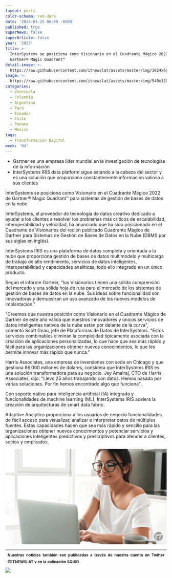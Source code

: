 ```yaml
---
layout: posts
color-schema: red-dark
date: '2023-01-25 06:09 -0500'
published: true
superNews: false
superArticle: false
year: '2023'
title: >-
  InterSystems se posiciona como Visionario en el Cuadrante Mágico 2022 de
  Gartner® Magic Quadrant™
detail-image: >-
  https://raw.githubusercontent.com/itnewslat/assets/master/img/1024x680/mujer-con-laptop-g.jpg
image: >-
  https://raw.githubusercontent.com/itnewslat/assets/master/img/540x320/mujer-con-laptop-p.jpg
categories:
  - Venezuela
  - Colombia
  - Argentina
  - Perú
  - Ecuador
  - Chile
  - Panama
  - Mexico
tags:
  - Transformación Digital
week: '04'
---
```

- Gartner es una empresa líder mundial en la investigación de tecnologías de la información
- InterSystems IRIS data platform sigue estando a la cabeza del sector y es una solución que proporciona constantemente información valiosa a sus clientes


InterSystems se posiciona como Visionario en el Cuadrante Mágico 2022 de Gartner® Magic Quadrant™ para sistemas de gestión de bases de datos en la nube

InterSystems, el proveedor de tecnología de datos creativo dedicado a ayudar a los clientes a resolver los problemas más críticos de escalabilidad, interoperabilidad y velocidad, ha anunciado que ha sido posicionado en el Cuadrante de Visionarios del recién publicado Cuadrante Mágico de Gartner para Sistemas de Gestión de Bases de Datos en la Nube (DBMS por sus siglas en inglés).

InterSystems IRIS es una plataforma de datos completa y orientada a la nube que proporciona gestión de bases de datos multimodelo y multicarga de trabajo de alto rendimiento, servicios de datos inteligentes, interoperabilidad y capacidades analíticas, todo ello integrado en un único producto.

Según el informe Gartner, "los Visionarios tienen una sólida comprensión del mercado y una sólida hoja de ruta para el mercado de los sistemas de gestión de bases de datos en la nube. Sus ideas sobre funcionalidad son innovadoras y demuestran un uso avanzado de los nuevos modelos de implantación."

"Creemos que nuestra posición como Visionario en el Cuadrante Mágico de Gartner de este año válida que nuestros innovadores y únicos servicios de datos inteligentes nativos de la nube están por delante de la curva", comentó Scott Gnau, jefe de Plataformas de Datos de InterSystems. "Estos servicios combinables eliminan la complejidad típicamente asociada con la creación de aplicaciones personalizadas, lo que hace que sea más rápido y fácil para las organizaciones obtener nuevos conocimientos, lo que les permite innovar más rápido que nunca."

Harris Associates, una empresa de inversiones con sede en Chicago y que gestiona 86.000 millones de dólares, considera que InterSystems IRIS es una solución transformadora para su negocio. Jey Amalraj, CTO de Harris Associates, dijo: "Llevo 25 años trabajando con datos. Hemos pasado por varias soluciones. Por fin hemos encontrado algo que funciona".

Con soporte nativo para inteligencia artificial (IA) integrada y funcionalidades de machine learning (ML), InterSystems IRIS acelera la creación de arquitecturas de smart data fabric.

Adaptive Analytics proporciona a los usuarios de negocio funcionalidades de fácil acceso para visualizar, analizar e interpretar datos de múltiples fuentes. Estas capacidades hacen que sea más rápido y sencillo para las organizaciones obtener nuevos conocimientos y potenciar servicios y aplicaciones inteligentes predictivos y prescriptivos para atender a clientes, socios y empleados.

![](https://raw.githubusercontent.com/itnewslat/assets/master/img/540x320/mujer-con-laptop-p.jpg)

<table style="height: 42px;" width="569">
<tbody>
<tr>
<td style="text-align: justify;"><sub><strong>Nuestras noticias también son publicadas a través de nuestra cuenta en Twitter <a href="https://twitter.com/itnewslat?lang=es">@ITNEWSLAT</a> y en la aplicación <a href="https://squidapp.co/en/">SQUID</a></strong></sub></td>
</tr>
</tbody>
</table>

<img src="https://tracker.metricool.com/c3po.jpg?hash=56f88a41e39ab42c063cc51676587a04"/>